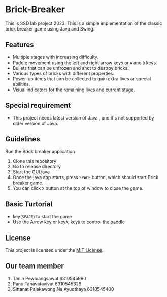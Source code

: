 # Brick-Breaker
This is SSD lab project 2023. This is a simple implementation of the classic brick breaker game using Java and Swing.

## Features

- Multiple stages with increasing difficulty.
- Paddle movement using the left and right arrow keys or `A` and `D` keys.
- Bullets that can be unfrozen and shot to destroy bricks.
- Various types of bricks with different properties.
- Power-up items that can be collected to gain extra lives or special abilities.
- Visual indicators for the remaining lives and current stage.

## Special requirement
- This project needs latest version of Java , and it's not supported by older version of Java.

## Guidelines
Run the Brick breaker application

1. Clone this repository
2. Go to release directory
3. Start the GUI.java
4. Once the java app starts, press `SPACE` button, which should start Brick breaker game.
5. You can click `X` button at the top of window to close the game.

## Basic Turtorial
- key(`SPACE`) to start the game
- Use the Arrow key or key`A`, key`D` to control the paddle

## License
This project is licensed under the [MIT License](LICENSE).

## Our team member
1. Tanin Pewluangsawat 6310545990
2. Panu Tanavatavivat 6310545329
3. Sittanat Palakawong Na Ayudthaya 6310545400